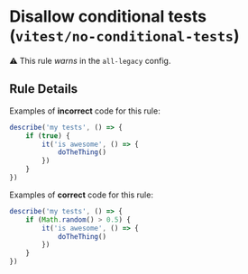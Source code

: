 # Disallow conditional tests (`vitest/no-conditional-tests`)

⚠️ This rule _warns_ in the `all-legacy` config.

<!-- end auto-generated rule header -->

## Rule Details

Examples of **incorrect** code for this rule:

```js
describe('my tests', () => {
	if (true) {
		it('is awesome', () => {
			doTheThing()
		})
	}
})
```

Examples of **correct** code for this rule:

```js
describe('my tests', () => {
	if (Math.random() > 0.5) {
		it('is awesome', () => {
			doTheThing()
		})
	}
})
```
